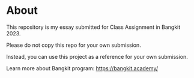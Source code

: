 # About

This repository is my essay submitted for Class Assignment in Bangkit 2023.

Please do not copy this repo for your own submission.

Instead, you can use this project as a reference for your own submission.

Learn more about Bangkit program: https://bangkit.academy/